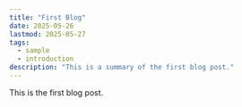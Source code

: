 ```yaml
---
title: "First Blog"
date: 2025-05-26
lastmod: 2025-05-27
tags:
  - sample
  - introduction
description: "This is a summary of the first blog post."
---
```


This is the first blog post.
